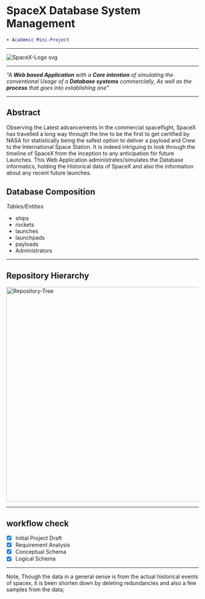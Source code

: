# SpaceX Database System Management
 
```diff
+ Academic Mini-Project
```
***

![SpaceX-Logo svg](https://user-images.githubusercontent.com/45916202/99220154-1c9d8e80-2804-11eb-866a-1ec378d4eab5.png)

*** 

_"A **Web based Application** with a **Core intention** of simulating the conventional Usage of a **Database systems** commercially, As well as the **process** that goes into establishing one"_

*** 

## Abstract

Observing the Latest advancements In the commercial spaceflight, SpaceX has travelled a long way through the line to be the first to get certified by NASA for statistically being the safest option to deliver a payload and Crew to the International Space Station. It is indeed intriguing to look through the timeline of SpaceX from the inception to any anticipation for future Launches. This Web Application administrates/simulates the Database informatics, holding the Historical data of SpaceX and also the information about any recent future launches.

## Database Composition 

*Tables/Entities*
- ships 
- rockets  
- launches 
- launchpads 
- payloads 
- Administrators

*** 
## Repository Hierarchy

<img width="563" alt="Repository-Tree" src="https://user-images.githubusercontent.com/45916202/99931229-c1c2e480-2d79-11eb-940e-9de1a70f8670.png">

***

## workflow check

- [x] Initial Project Draft
- [x] Requirement Analysis
- [x] Conceptual Schema
- [x] Logical Schema

***

Note, Though the data in a general sense is from the actual historical events of spacex, it is been shorten down by deleting redundancies and also a few samples from the data; 
